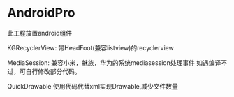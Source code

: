 # AndroidPro
此工程放置android组件

KGRecyclerView: 
带HeadFoot(兼容listview)的recyclerview

MediaSession:
兼容小米，魅族，华为的系统mediasession处理事件
如遇编译不过，可自行修改部分代码。

QuickDrawable
使用代码代替xml实现Drawable,减少文件数量
